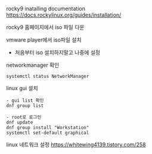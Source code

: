 rocky9 inatalling documentation
<https://docs.rockylinux.org/guides/installation/>

rocky9 홈페이지에서 iso 파일 다운

vmware player에서 iso파일 설치
- 처음부터 iso 설치하지말고 나중에 설정

networkmanager 확인
```
systemctl status NetworkManager
```

linux gui 설치
```
- gui list 확인
dnf group list

- root로 로그인
dnf update
dnf group install "Workstation"
systemctl set-default graphical
```

linux 네트워크 설정
<https://whitewing4139.tistory.com/258>

